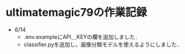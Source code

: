 # ultimatemagic79の作業記録
- 6/14
  - .env.exampleにAPI＿KEYの欄を追加しました．
  - classifier.pyを追加し，画像分類モデルを使えるようにしました．   
